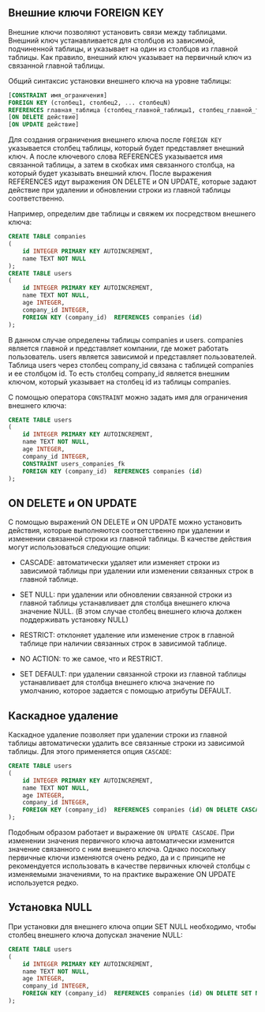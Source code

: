 ## Внешние ключи FOREIGN KEY

Внешние ключи позволяют установить связи между таблицами. Внешний ключ устанавливается для столбцов из зависимой, подчиненной таблицы, и указывает на один из столбцов из главной таблицы. Как правило, внешний ключ указывает на первичный ключ из связанной главной таблицы.

Общий синтаксис установки внешнего ключа на уровне таблицы:

```sql
[CONSTRAINT имя_ограничения]
FOREIGN KEY (столбец1, столбец2, ... столбецN) 
REFERENCES главная_таблица (столбец_главной_таблицы1, столбец_главной_таблицы2, ... столбец_главной_таблицыN)
[ON DELETE действие]
[ON UPDATE действие]
```
Для создания ограничения внешнего ключа после `FOREIGN KEY` указывается столбец таблицы, который будет представляет внешний ключ. А после ключевого слова REFERENCES указывается имя связанной таблицы, а затем в скобках имя связанного столбца, на который будет указывать внешний ключ. После выражения REFERENCES идут выражения ON DELETE и ON UPDATE, которые задают действие при удалении и обновлении строки из главной таблицы соответственно.

Например, определим две таблицы и свяжем их посредством внешнего ключа:
```sql
CREATE TABLE companies
(
    id INTEGER PRIMARY KEY AUTOINCREMENT,
    name TEXT NOT NULL
);
CREATE TABLE users
(
    id INTEGER PRIMARY KEY AUTOINCREMENT,
    name TEXT NOT NULL,
    age INTEGER,
    company_id INTEGER,
    FOREIGN KEY (company_id)  REFERENCES companies (id)
);
```
В данном случае определены таблицы companies и users. companies является главной и представляет компании, где может работать пользователь. users является зависимой и представляет пользователей. Таблица users через столбец company_id связана с таблицей companies и ее столбцом id. То есть столбец company_id является внешним ключом, который указывает на столбец id из таблицы companies.

С помощью оператора `CONSTRAINT` можно задать имя для ограничения внешнего ключа:
```sql
CREATE TABLE users
(
    id INTEGER PRIMARY KEY AUTOINCREMENT,
    name TEXT NOT NULL,
    age INTEGER,
    company_id INTEGER,
    CONSTRAINT users_companies_fk 
    FOREIGN KEY (company_id)  REFERENCES companies (id)
);
```
## ON DELETE и ON UPDATE

С помощью выражений ON DELETE и ON UPDATE можно установить действия, которые выполняются соответственно при удалении и изменении связанной строки из главной таблицы. В качестве действия могут использоваться следующие опции:

- CASCADE: автоматически удаляет или изменяет строки из зависимой таблицы при удалении или изменении связанных строк в главной таблице.

- SET NULL: при удалении или обновлении связанной строки из главной таблицы устанавливает для столбца внешнего ключа значение NULL. (В этом случае столбец внешнего ключа должен поддерживать установку NULL)

- RESTRICT: отклоняет удаление или изменение строк в главной таблице при наличии связанных строк в зависимой таблице.

- NO ACTION: то же самое, что и RESTRICT.

- SET DEFAULT: при удалении связанной строки из главной таблицы устанавливает для столбца внешнего ключа значение по умолчанию, которое задается с помощью атрибуты DEFAULT.

## Каскадное удаление

Каскадное удаление позволяет при удалении строки из главной таблицы автоматически удалить все связанные строки из зависимой таблицы. Для этого применяется опция `CASCADE`:
```sql
CREATE TABLE users
(
    id INTEGER PRIMARY KEY AUTOINCREMENT,
    name TEXT NOT NULL,
    age INTEGER,
    company_id INTEGER,
    FOREIGN KEY (company_id)  REFERENCES companies (id) ON DELETE CASCADE
);
```
Подобным образом работает и выражение `ON UPDATE CASCADE`. При изменении значения первичного ключа автоматически изменится значение связанного с ним внешнего ключа. Однако поскольку первичные ключи изменяются очень редко, да и с принципе не рекомендуется использовать в качестве первичных ключей столбцы с изменяемыми значениями, то на практике выражение ON UPDATE используется редко.

## Установка NULL

При установки для внешнего ключа опции SET NULL необходимо, чтобы столбец внешнего ключа допускал значение NULL:
```sql
CREATE TABLE users
(
    id INTEGER PRIMARY KEY AUTOINCREMENT,
    name TEXT NOT NULL,
    age INTEGER,
    company_id INTEGER,
    FOREIGN KEY (company_id)  REFERENCES companies (id) ON DELETE SET NULL
);
```